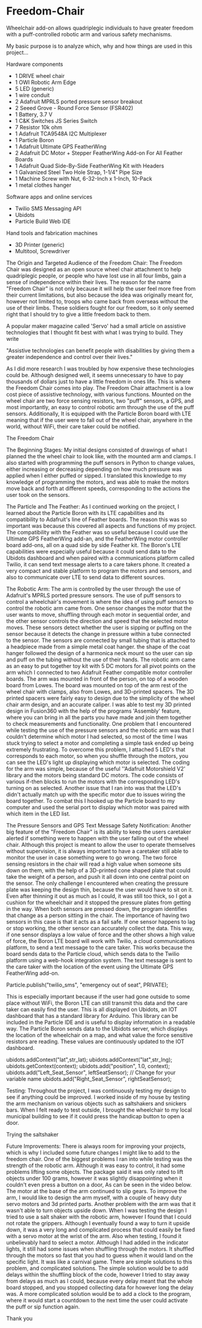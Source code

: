 # Freedom-Chair

Wheelchair add-on allows quadriplegic individuals to have greater freedom with a puff-controlled robotic arm and various safety mechanisms.

My basic purpose is to analyze which, why and how things are used in this project...

Hardware components
* 1 DRIVE wheel chair
* 1 OWI Robotic Arm Edge
* 5 LED (generic)
* 1 wire conduit
* 2 Adafruit MPRLS ported pressure sensor breakout
* 2 Seeed Grove - Round Force Sensor (FSR402)
* 1 Battery, 3.7 V	
* 1 C&K Switches JS Series Switch
* 7 Resistor 10k ohm
* 1 Adafruit TCA9548A I2C Multiplexer
* 1 Particle Boron
* 1 Adafruit Ultimate GPS FeatherWing
* 2 Adafruit DC Motor + Stepper FeatherWing Add-on For All Feather Boards
* 1 Adafruit Quad Side-By-Side FeatherWing Kit with Headers
* 1 Galvanized Steel Two Hole Strap, 1-1/4" Pipe Size
* 1 Machine Screw with Nut, 6-32-Inch x 1-Inch, 10-Pack
* 1 metal clothes hanger

Software apps and online services
* Twilio SMS Messaging API
* Ubidots
* Particle Build Web IDE

Hand tools and fabrication machines
* 3D Printer (generic)
* Multitool, Screwdriver

The Origin and Targeted Audience of the Freedom Chair: The Freedom Chair was designed as an open source wheel chair attachment to help quadriplegic people, or people who have lost use in all four limbs, gain a sense of independence within their lives. The reason for the name "Freedom Chair" is not only because it will help the user feel more free from their current limitations, but also because the idea was originally meant for, however not limited to, troops who came back from overseas without the use of their limbs. These soldiers fought for our freedom, so it only seemed right that I should try to give a little freedom back to them.

A popular maker magazine called 'Servo' had a small article on assistive technologies that I thought fit best with what I was trying to build. They write

"Assistive technologies can benefit people with disabilities by giving them a greater independence and control over their lives."

As I did more research I was troubled by how expensive these technologies could be. Although designed well, it seems unnecessary to have to pay thousands of dollars just to have a little freedom in ones life. This is where the Freedom Chair comes into play. The Freedom Chair attachment is a low cost piece of assistive technology, with various functions. Mounted on the wheel chair are two force sensing resistors, two "puff" sensors, a GPS, and most importantly, an easy to control robotic arm through the use of the puff sensors. Additionally, It is equipped with the Particle Boron board with LTE meaning that if the user were to fall out of the wheel chair, anywhere in the world, without WiFi, their care taker could be notified.


The Freedom Chair

The Beginning Stages: My initial designs consisted of drawings of what I planned the the wheel chair to look like, with the mounted arm and clamps. I also started with programming the puff sensors in Python to change values, either increasing or decreasing depending on how much pressure was applied when I either puffed or sipped. I translated this knowledge to my knowledge of programming the motors, and was able to make the motors move back and forth at different speeds, corresponding to the actions the user took on the sensors.

The Particle and The Feather: As I continued working on the project, I learned about the Particle Boron with its LTE capabilities and its compatibility to Adafruit's line of Feather boards. The reason this was so important was because this covered all aspects and functions of my project. The compatibility with the Feather was so useful because I could use the Ultimate GPS FeatherWing add-an, and the FeatherWing motor controller board add-ons, all on a quad side by side Feather kit. The Boron's LTE capabilities were especially useful because it could send data to the Ubidots dashboard and when paired with a communications platform called Twilio, it can send text message alerts to a care takers phone. It created a very compact and stable platform to program the motors and sensors, and also to communicate over LTE to send data to different sources.

The Robotic Arm: The arm is controlled by the user through the use of Adafruit's MPRLS ported pressure sensors. The use of puff sensors to control a wheelchair's movement is where the idea of using puff sensors to control the robotic arm came from. One sensor changes the motor that the user wants to move, shuffling through each motor in sequential order, and the other sensor controls the direction and speed that the selected motor moves. These sensors detect whether the user is sipping or puffing on the sensor because it detects the change in pressure within a tube connected to the sensor. The sensors are connected by small tubing that is attached to a headpiece made from a simple metal coat hanger. the shape of the coat hanger followed the design of a harmonica neck mount so the user can sip and puff on the tubing without the use of their hands. The robotic arm came as an easy to put together toy kit with 5 DC motors for all pivot points on the arm which I connected to two Adafruit Feather compatible motor controller boards. The arm was mounted in front of the person, on top of a wooden board from Lowes. The board was mounted on top of the arm rest of the wheel chair with clamps, also from Lowes, and 3D-printed spacers. The 3D printed spacers were fairly easy to design due to the simplicity of the wheel chair arm design, and an accurate caliper. I was able to test my 3D printed design in Fusion360 with the help of the programs 'Assembly' feature, where you can bring in all the parts you have made and join them together to check measurements and functionality. One problem that I encountered while testing the use of the pressure sensors and the robotic arm was that I couldn't determine which motor I had selected, so most of the time I was stuck trying to select a motor and completing a simple task ended up being extremely frustrating. To overcome this problem, I attached 5 LED's that corresponds to each motor, so when you shuffle through the motors, you can see the LED's light up displaying which motor is selected. The coding for the arm was simple, because of the useful ''Adafruit Motorshield V2' library and the motors being standard DC motors. The code consists of various if-then blocks to run the motors with the corresponding LED's turning on as selected. Another issue that I ran into was that the LED's didn't actually match up with the specific motor due to issues wiring the board together. To combat this I hooked up the Particle board to my computer and used the serial port to display which motor was paired with which item in the LED list.

The Pressure Sensors and GPS Text Message Safety Notification: Another big feature of the "Freedom Chair" is its ability to keep the users caretaker alerted if something were to happen with the user falling out of the wheel chair. Although this project is meant to allow the user to operate themselves without supervision, it is always important to have a caretaker still able to monitor the user in case something were to go wrong. The two force sensing resistors in the chair will read a high value when someone sits down on them, with the help of a 3D-printed cone shaped plate that could take the weight of a person, and push it all down into one central point on the sensor. The only challenge I encountered when creating the pressure plate was keeping the design thin, because the user would have to sit on it. Even after thinning it out as much as I could, it was still too thick, so I got a cushion for the wheelchair and it stopped the pressure plates from getting in the way. When both sensors are pressed down, the program identifies that change as a person sitting in the chair. The importance of having two sensors in this case is that it acts as a fail safe. If one sensor happens to lag or stop working, the other sensor can accurately collect the data. This way, if one sensor displays a low value of force and the other shows a high value of force, the Boron LTE board will work with Twilio, a cloud communications platform, to send a text message to the care taker. This works because the board sends data to the Particle cloud, which sends data to the Twilio platform using a web-hook integration system. The text message is sent to the care taker with the location of the event using the Ultimate GPS FeatherWing add-on.

Particle.publish("twilio_sms", "emergency out of seat", PRIVATE);

This is especially important because if the user had gone outside to some place without WiFi, the Boron LTE can still transmit this data and the care taker can easily find the user. This is all displayed on Ubidots, an IOT dashboard that has a standard library for Arduino. This library can be included in the Particle IDE and is useful to display information in a readable way. The Particle Boron sends data to the Ubidots server, which displays the location of the wheelchair on a map, and what value the force sensitive resistors are reading. These values are continuously updated to the IOT dashboard.

  ubidots.addContext("lat",str_lat);  ubidots.addContext("lat",str_lng);  ubidots.getContext(context);   ubidots.add("position", 1.0, context);   ubidots.add("Left_Seat_Sensor", leftSeatSensor);  // Change for your variable name  ubidots.add("Right_Seat_Sensor", rightSeatSensor); 
  
Testing: Throughout the project, I was continuously testing my design to see if anything could be improved. I worked inside of my house by testing the arm mechanism on various objects such as saltshakers and snickers bars. When I felt ready to test outside, I brought the wheelchair to my local municipal building to see if it could press the handicap button to open a door.


Trying the saltshaker

Future Improvements: There is always room for improving your projects, which is why I included some future changes I might like to add to the freedom chair. One of the biggest problems I ran into while testing was the strength of the robotic arm. Although it was easy to control, it had some problems lifting some objects. The package said it was only rated to lift objects under 100 grams, however it was slightly disappointing when it couldn't even press a button on a door, As can be seen in the video below. The motor at the base of the arm continued to slip gears. To improve the arm, I would like to design the arm myself, with a couple of heavy duty servo motors and 3d printed parts. Another problem with the arm was that it wasn't able to turn objects upside down. When I was testing the design I tried to use a salt shaker with the robotic arm, however I found that I could not rotate the grippers. Although I eventually found a way to turn it upside down, it was a very long and complicated process that could easily be fixed with a servo motor at the wrist of the arm. Also when testing, I found it unbelievably hard to select a motor. Although I had added in the indicator lights, it still had some issues when shuffling through the motors. It shuffled through the motors so fast that you had to guess when it would land on the specific light. It was like a carnival game. There are simple solutions to this problem, and complicated solutions. The simple solution would be to add delays within the shuffling block of the code, however I tried to stay away from delays as much as I could, because every delay meant that the whole board stopped, and you stopped collecting data for however long the delay was. A more complicated solution would be to add a clock to the program, where it would start a countdown to the next time the user could activate the puff or sip function again.

Thank you
